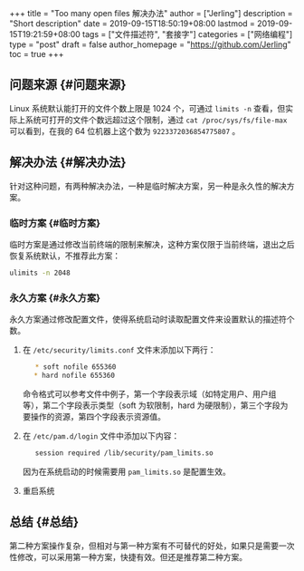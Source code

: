 +++
title = "Too many open files 解决办法"
author = ["Jerling"]
description = "Short description"
date = 2019-09-15T18:50:19+08:00
lastmod = 2019-09-15T19:21:59+08:00
tags = ["文件描述符", "套接字"]
categories = ["网络编程"]
type = "post"
draft = false
author_homepage = "https://github.com/Jerling"
toc = true
+++

## 问题来源 {#问题来源}

Linux 系统默认能打开的文件个数上限是 1024 个，可通过  `limits -n` 查看，但实际上系统可打开的文件个数远超过这个限制，通过 `cat /proc/sys/fs/file-max` 可以看到，在我的 64 位机器上这个数为 `9223372036854775807` 。


## 解决办法 {#解决办法}

针对这种问题，有两种解决办法，一种是临时解决方案，另一种是永久性的解决方案。


### 临时方案 {#临时方案}

临时方案是通过修改当前终端的限制来解决，这种方案仅限于当前终端，退出之后恢复系统默认，不推荐此方案：

```bash
ulimits -n 2048
```


### 永久方案 {#永久方案}

永久方案通过修改配置文件，使得系统启动时读取配置文件来设置默认的描述符个数。

1.  在 `/etc/security/limits.conf` 文件末添加以下两行：

    ```bash
    ​   * soft nofile 655360
    　 * hard nofile 655360
    ```

    命令格式可以参考文件中例子，第一个字段表示域（如特定用户、用户组等），第二个字段表示类型（soft 为软限制，hard 为硬限制），第三个字段为要操作的资源，第四个字段表示资源值。
2.  在 `/etc/pam.d/login` 文件中添加以下内容：

    ```bash
       session required /lib/security/pam_limits.so
    ```

    因为在系统启动的时候需要用 `pam_limits.so` 是配置生效。
3.  重启系统


## 总结 {#总结}

第二种方案操作复杂，但相对与第一种方案有不可替代的好处，如果只是需要一次性修改，可以采用第一种方案，快捷有效。但还是推荐第二种方案。
